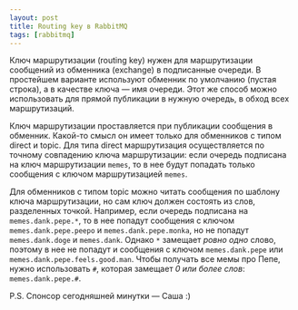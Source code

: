 ```yaml
---
layout: post
title: Routing key в RabbitMQ
tags: [rabbitmq]
---
```

Ключ маршрутизации (routing key) нужен для маршрутизации сообщений из обменника (exchange) в подписанные очереди. В простейшем варианте используют обменник по умолчанию (пустая строка), а в качестве ключа — имя очереди. Этот же способ можно использовать для прямой публикации в нужную очередь, в обход всех маршрутизаций.

Ключ маршрутизации проставляется при публикации сообщения в обменник. Какой-то смысл он имеет только для обменников с типом direct и topic. Для типа direct маршрутизация осуществляется по точному совпадению ключа маршрутизации: если очередь подписана на ключ маршрутизации `memes`, то в нее будут попадать только сообщения с ключом маршрутизацией `memes`.

Для обменников с типом topic можно читать сообщения по шаблону ключа маршрутизации, но сам ключ должен состоять из слов, разделенных точкой. Например, если очередь подписана на `memes.dank.pepe.*`, то в нее попадут сообщения с ключом `memes.dank.pepe.peepo` и `memes.dank.pepe.monka`, но не попадут `memes.dank.doge` и `memes.dank`. Однако `*` замещает _ровно одно_ слово, поэтому в нее не попадут и сообщения с ключом `memes.dank.pepe` или `memes.dank.pepe.feels.good.man`. Чтобы получать все мемы про Пепе, нужно использовать `#`, которая замещает _0 или более слов_: `memes.dank.pepe.#`.

P.S. Спонсор сегодняшней минутки — Саша :)
